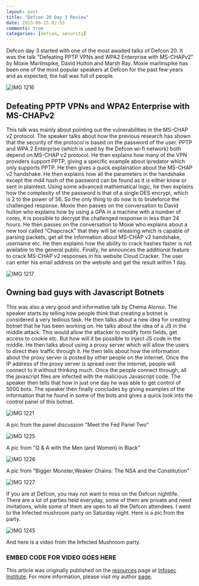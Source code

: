 ```yaml
---
layout: post
title: "Defcon 20 Day 3 Review"
date: 2013-06-15 02:53
comments: true
categories: [defcon, security]
---
```


Defcon day 3 started with one of the most awaited talks of Defcon 20\. It was the talk "Defeating PPTP VPNs and WPA2 Enterprise with MS-CHAPv2" by Moxie Marlinspike, David Hulton and Marsh Ray. Moxie marlinspike has been one of the most popular speakers at Defcon for the past few years and as expected, the hall was full of people.

![IMG 1216]({{site.baseurl}}/images/posts/defcon3/IMG_1216.JPG)

<!--more-->

## Defeating PPTP VPNs and WPA2 Enterprise with MS-CHAPv2

This talk was mainly about pointing out the vulnerabilities in the MS-CHAP v2 protocol. The speaker talks about how the previous research has shown that the security of the protocol is based on the password of the user. PPTP and WPA 2 Enterprise (which is used by the Defcon wi-fi network) both depend on MS-CHAP v2 protocol. He then explains how many of the VPN providers support PPTP, giving a specific example about Ipredator which only supports PPTP. He then gives a quick explaination about the MS-CHAP v2 handshake. He then explains how all the parameters in the handshake except the md4 hash of the password can be found as it is either know or sent in plaintext. Using some advanced mathematical logic, he then explains how the complexity of the password is that of a single DES encrypt, which is 2 to the power of 56\. So the only thing to do now is to bruteforce the challenged response. Moxie then passes on the conversation to David hulton who explains how by using a GPA in a machine with a number of cores, it is possible to decrypt the challenged response in less than 24 hours. He then passes on the conversation to Moxie who explains about a new tool called "Chapcrack" that they will be releasing which is capable of parsing packets, get all the information about MS-CHAP v2 handshake, username etc. He then explains how the ability to crack hashes faster is not available to the general public. Finally, he announces the additional feature to crack MS-CHAP v2 responses in his website Cloud Cracker. The user can enter his email address on the website and get the result within 1 day.

![IMG 1217]({{site.baseurl}}/images/posts/defcon3/IMG_1217.JPG)

## Owning bad guys with Javascript Botnets

This was also a very good and informative talk by Chema Alonso. The speaker starts by telling how people think that creating a botnet is considered a very tedious task. He then talks about a new idea for creating botnet that he has been working on. He talks about the idea of a JS in the middle attack. This would allow the attacker to modify form fields, get access to cookie etc. But how will it be possible to inject JS code in the middle. He then talks about using a proxy server which will allow the users to direct their traffic through it. He then tells about how the information about the proxy server is posted by other people on the internet. Once the IP address of the proxy server is spread over the internet, people will connect to it without thinking much. Once the people connect through, all the javascript files are infected with the malicious Javascript code. The speaker then tells that how in just one day he was able to get control of 5000 bots. The speaker then finally concludes by giving examples of the information that he found in some of the bots and gives a quick look into the control panel of this botnet.

![IMG 1221]({{site.baseurl}}/images/posts/defcon3/IMG_1221.JPG)

A pic from the panel discussion "Meet the Fed Panel Two"

![IMG 1225]({{site.baseurl}}/images/posts/defcon3/IMG_1225.JPG)

A pic from "Q & A with the Men (and Women) in Black"

![IMG 1226]({{site.baseurl}}/images/posts/defcon3/IMG_1226.JPG)

A pic from "Bigger Monster,Weaker Chains: The NSA and the Constitution"

![IMG 1227]({{site.baseurl}}/images/posts/defcon3/IMG_1227.JPG)

If you are at Defcon, you may not want to miss on the Defcon nightlife. There are a lot of parties held everyday, some of them are private and need invitations, while some of them are open to all the Defcon attendees. I went to the Infected mushroom party on Saturday night. Here is a pic from the party.

![IMG 1245]({{site.baseurl}}/images/posts/defcon3/IMG_1245.JPG)

And here is a video from the Infected Mushroom party.

### EMBED CODE FOR VIDEO GOES HERE ###

This article was originally published on the [resources](http://resources.infosecinstitute.com/) page at [Infosec Institute](http://infosecinstitute.com/). For more information, please visit my author [page](http://resources.infosecinstitute.com/author/prateek/).